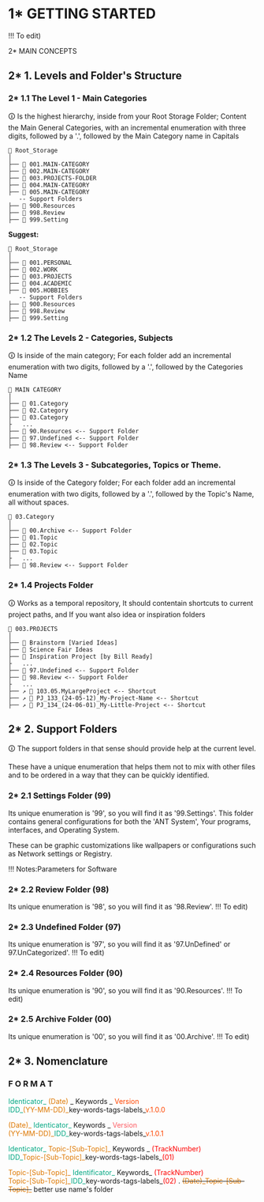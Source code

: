 # 1* GETTING STARTED
!!! To edit)

2* MAIN CONCEPTS
## 2\* 1. Levels and Folder's Structure
### 2\* 1.1 The Level 1 - Main Categories
🛈 Is the highest hierarchy, inside from your Root Storage Folder;
Content the Main General Categories, with an incremental enumeration with three digits, followed by a '.', followed by the Main Category name in Capitals

```Structure
📁 Root_Storage
│
├── 📁 001.MAIN-CATEGORY
├── 📁 002.MAIN-CATEGORY
├── 📁 003.PROJECTS-FOLDER
├── 📁 004.MAIN-CATEGORY
├── 📁 005.MAIN-CATEGORY
   -- Support Folders
├── 📁 900.Resources
├── 📁 998.Review
├── 📁 999.Setting
```

**Suggest:**
```Structure
📁 Root_Storage
│
├── 📁 001.PERSONAL
├── 📁 002.WORK
├── 📁 003.PROJECTS
├── 📁 004.ACADEMIC
├── 📁 005.HOBBIES
   -- Support Folders
├── 📁 900.Resources
├── 📁 998.Review
├── 📁 999.Setting
```

### 2\* 1.2 The Levels 2 - Categories, Subjects
🛈 Is inside of the main category;
For each folder add an incremental enumeration with two digits, followed by a '.', followed by the Categories Name

```Structure
📁 MAIN CATEGORY
│
├── 📁 01.Category
├── 📁 02.Category
├── 📁 03.Category
├   ...
├── 📁 90.Resources <-- Support Folder
├── 📁 97.Undefined <-- Support Folder
├── 📁 98.Review <-- Support Folder
```

### 2\* 1.3 The Levels 3 - Subcategories, Topics or Theme. 
🛈 Is inside of the Category folder;
For each folder add an incremental enumeration with two digits, followed by a '.', followed by the Topic's Name, all without spaces.
```Structure
📁 03.Category
│
├── 📁 00.Archive <-- Support Folder
├── 📁 01.Topic
├── 📁 02.Topic
├── 📁 03.Topic
├   ...
├── 📁 98.Review <-- Support Folder
```

### 2* 1.4 Projects Folder
🛈 Works as a temporal repository, It should contentain shortcuts to current project paths, and If you want also idea or inspiration folders

```Structure
📁 003.PROJECTS
│
├── 📁 Brainstorm [Varied Ideas]
├── 📁 Science Fair Ideas
├── 📁 Inspiration Project [by Bill Ready]
├   ...
├── 📁 97.Undefined <-- Support Folder
├── 📁 98.Review <-- Support Folder
├   ...
├── ↗️ 🔗 103.05.MyLargeProject <-- Shortcut
├── ↗️ 🔗 PJ_133_(24-05-12)_My-Project-Name <-- Shortcut
├── ↗️ 🔗 PJ_134_(24-06-01)_My-Little-Project <-- Shortcut
```
## 2* 2. Support Folders
🛈 The support folders in that sense should provide help at the current level.

These have a unique enumeration that helps them not to mix with other files and to be ordered in a way that they can be quickly identified.

### 2* 2.1 Settings Folder (99)
Its unique enumeration is '99', so you will find it as '99.Settings'.
This folder contains general configurations for both the 'ANT System', Your programs, interfaces, and Operating System.

These can be graphic customizations like wallpapers or configurations such as Network settings or Registry.

!!! Notes:Parameters for Software

### 2* 2.2 Review Folder (98)
Its unique enumeration is '98', so you will find it as '98.Review'.
!!! To edit)

### 2* 2.3 Undefined Folder (97)
Its unique enumeration is '97', so you will find it as '97.UnDefined' or 97.UnCategorized'.
!!! To edit)

### 2* 2.4 Resources Folder (90)
Its unique enumeration is '90', so you will find it as '90.Resources'.
!!! To edit)

### 2* 2.5 Archive Folder (00)
Its unique enumeration is '00', so you will find it as '00.Archive'.
!!! To edit)

## 2* 3. Nomenclature

### F O R M A T
<font color="#00a782">Identicator\_ </font><font color="#de7802">(Date)</font> \_ Keywords \_ <font color="#FF4500">Version</font>  
<font color="#00a782">IDD\_</font><font color="#de7802">(YY-MM-DD)\_</font>key-words-tags-labels\_<font color="#FF4500">v.1.0.0</font>

<font color="#de7802">(Date)\_ </font> <font color="#00a782">Identicator\_ </font> Keywords \_ <font color="#fd5c63">Version</font>  
<font color="#de7802">(YY-MM-DD)\_</font><font color="#00a782">IDD\_</font>key-words-tags-labels\_<font color="#FF4500">v.1.0.1</font>

<font color="#00a782">Identicator\_</font> <font color="#de7802">Topic-[Sub-Topic]\_</font> Keywords \_ <font color="red">(TrackNumber)</font>  
<font color="#00a782">IDD\_</font><font color="#de7802">Topic-[Sub-Topic]\_</font>key-words-tags-labels_<font color="red">(01)</font>

<font color="#de7802">Topic-[Sub-Topic]\_</font> <font color="#00a782">Identificator\_</font>  Keywords\_ <font color="red">(TrackNumber)</font>  
<font color="#de7802">Topic-[Sub-Topic]\_</font><font color="#00a782">IDD\_</font>key-words-tags-labels_<font color="red">(02)</font>
.
~~<font color="#de7802">(Date)_Topic-[Sub-Topic]\_</font>~~ better use name's folder

